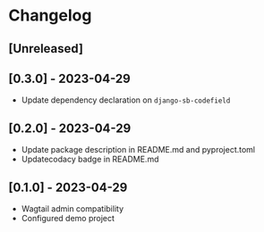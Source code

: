 # Changelog

## [Unreleased]

## [0.3.0] - 2023-04-29

* Update dependency declaration on `django-sb-codefield`

## [0.2.0] - 2023-04-29

* Update package description in README.md and pyproject.toml
* Updatecodacy badge in README.md

## [0.1.0] - 2023-04-29

* Wagtail admin compatibility
* Configured demo project
